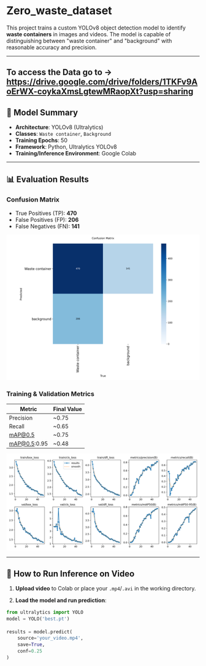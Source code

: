 # Zero_waste_dataset

This project trains a custom YOLOv8 object detection model to identify **waste containers** in images and videos. The model is capable of distinguishing between "waste container" and "background" with reasonable accuracy and precision.

---

To access the Data go to -> https://drive.google.com/drive/folders/1TKFv9AoErWX-coykaXmsLgtewMRaopXt?usp=sharing
---

## 🧠 Model Summary

- **Architecture**: YOLOv8 (Ultralytics)
- **Classes**: `Waste container`, `Background`
- **Training Epochs**: 50
- **Framework**: Python, Ultralytics YOLOv8
- **Training/Inference Environment**: Google Colab

---
## 📊 Evaluation Results

### Confusion Matrix
- True Positives (TP): **470**
- False Positives (FP): **206**
- False Negatives (FN): **141**

![Confusion Matrix](confusion_matrix.png)

### Training & Validation Metrics

| Metric            | Final Value |
|-------------------|-------------|
| Precision         | ~0.75       |
| Recall            | ~0.65       |
| mAP@0.5           | ~0.75       |
| mAP@0.5:0.95      | ~0.48       |

![Training Results](results.png)

---

## 🎥 How to Run Inference on Video

1. **Upload video** to Colab or place your `.mp4`/`.avi` in the working directory.

2. **Load the model and run prediction**:
```python
from ultralytics import YOLO
model = YOLO('best.pt')

results = model.predict(
    source='your_video.mp4',
    save=True,
    conf=0.25
)
